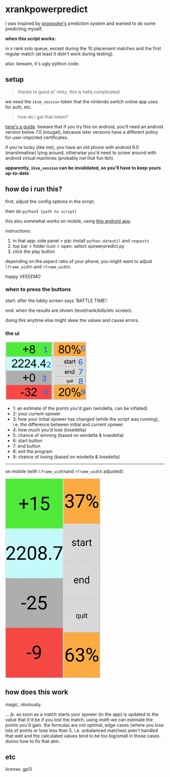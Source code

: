 # xrankpowerpredict

i was inspired by [snowpoke's](https://www.twitch.tv/snowpoke) prediction system and wanted to do some predicting myself.

**when this script works:**

in x rank solo queue, except during the 10 placement matches and the first regular match (at least it didn't work during testing).

also: beware, it's ugly python code.

## setup

> thanks to good ol' ninty, this is hella complicated.

we need the `iksm_session` token that the nintendo switch online app uses for auth, etc.

> how do i get that token?

[here's a guide](https://github.com/frozenpandaman/splatnet2statink/wiki/mitmproxy-instructions). beware that if you try this on android, you'll need an android version below 7.0 (nougat), because later versions have a different policy for user-imported certificates.

if you're lucky (like me), you have an old phone with android 6.0 (marshmallow) lying around, otherwise you'd need to screw around with android virtual machines (probably not that fun tbh).

**apparently, `iksm_session` can be invalidated, so you'll have to keep yours up-to-date**

## how do i run this?

first, adjust the config options in the script.

then do `python3 [path to script]`

this also somewhat works on mobile, using [this android app](https://play.google.com/store/apps/details?id=ru.iiec.pydroid3).

instructions:

1. in that app: side panel > pip: install `python-dateutil` and `requests`
2. top bar > folder icon > open: select xpowerpredict.py
3. click the play button

depending on the aspect ratio of your phone, you might want to adjust `lframe_width` and `rframe_width`.

happy _VEEEEMO_

### when to press the buttons
start: after the lobby screen says 'BATTLE TIME!'.

end: when the results are shown (level/rank/kills/etc screen).

doing this anytime else might skew the values and cause errors.

### the ui
<img src="screenshot.png" width="257" alt="screenshot"/>

* 1: an estimate of the points you'd gain (windelta, can be inflated)
* 2: your current xpower
* 3: how your initial xpower has changed (while the script was running), i.e. the difference between initial and current xpower
* 4: how much you'd lose (losedelta)
* 5: chance of winning (based on windelta & losedelta)
* 6: start button
* 7: end button
* 8: exit the program
* 9: chance of losing (based on windelta & losedelta)

---

on mobile (with `lframe_width`and `rframe_width` adjusted):

<img src="screenshot-mobile.png" width="300" alt="screenshot (mobile)"/>

## how does this work

magic, obviously.

... jk. as soon as a match starts your xpower (in the app) is updated to the value that it'd be if you lost the match.
using _math_ we can estimate the points you'd gain.
the formulas are not optimal, edge cases (where you lose lots of points _or_ lose less than 5, i.e. unbalanced matches) aren't handled that well and the calculated values tend to be too big/small in those cases. dunno how to fix that atm.

## etc

license: gpl3

